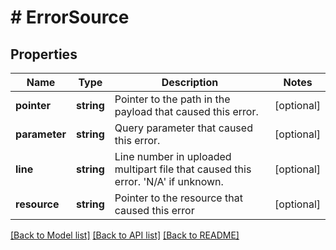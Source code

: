 # # ErrorSource

## Properties

Name | Type | Description | Notes
------------ | ------------- | ------------- | -------------
**pointer** | **string** | Pointer to the path in the payload that caused this error. | [optional] 
**parameter** | **string** | Query parameter that caused this error. | [optional] 
**line** | **string** | Line number in uploaded multipart file that caused this error. &#39;N/A&#39; if unknown. | [optional] 
**resource** | **string** | Pointer to the resource that caused this error | [optional] 

[[Back to Model list]](../../README.md#documentation-for-models) [[Back to API list]](../../README.md#documentation-for-api-endpoints) [[Back to README]](../../README.md)


